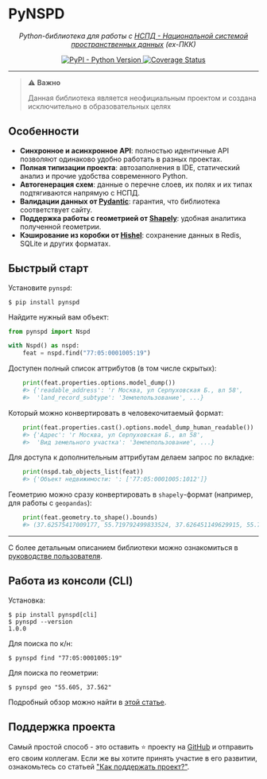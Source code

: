 # PyNSPD

<p align="center">
  <em> Python-библиотека для работы с <a href="https://nspd.gov.ru" target="_blank">НСПД - Национальной системой пространственных данных</a> (ex-ПКК)</em>
</p>
<p align="center">
  <a href="https://pypi.org/project/pynspd/" target="_blank">
      <img alt="PyPI - Python Version" src="https://img.shields.io/pypi/pyversions/pynspd">
  </a>
  <a href='https://coveralls.io/github/yazmolod/pynspd?branch=main'>
    <img src='https://coveralls.io/repos/github/yazmolod/pynspd/badge.svg?branch=main' alt='Coverage Status' />
  </a>
</p>

---

> ⚠️ **Важно**
>
> Данная библиотека является неофициальным проектом и создана исключительно в образовательных целях

## Особенности
- **Синхронное и асинхронное API**: полностью идентичные API позволяют одинаково удобно работать в разных проектах.
- **Полная типизации проекта**: автозаполнения в IDE, статический анализ и прочие удобства современного Python.
- **Автогенерация схем**: данные о перечне слоев, их полях и их типах подтягиваются напрямую с НСПД.
- **Валидации данных от [Pydantic](https://github.com/pydantic/pydantic)**: гарантия, что библиотека соответствует сайту.
- **Поддержка работы с геометрией от [Shapely](https://github.com/shapely/shapely)**: удобная аналитика полученной геометрии.
- **Кэширование из коробки от [Hishel](https://hishel.com)**: сохранение данных в Redis, SQLite и других форматах.

## Быстрый старт

Установите `pynspd`:

``` shell
$ pip install pynspd
```

Найдите нужный вам объект:

```python
from pynspd import Nspd

with Nspd() as nspd:
    feat = nspd.find("77:05:0001005:19")
```

Доступен полный список аттрибутов (в том числе скрытых):
```python
    print(feat.properties.options.model_dump())
    #> {'readable_address': 'г Москва, ул Серпуховская Б., вл 58',
    #>  'land_record_subtype': 'Землепользование', ...}
```

Который можно конвертировать в человекочитаемый формат:

```python
    print(feat.properties.cast().options.model_dump_human_readable())
    #> {'Адрес': 'г Москва, ул Серпуховская Б., вл 58',
    #>  'Вид земельного участка': 'Землепользование', ...}
```

Для доступа к дополнительным аттрибутам делаем запрос по вкладке:

```python
    print(nspd.tab_objects_list(feat))
    #> {'Объект недвижимости: ': ['77:05:0001005:1012']}
```

Геометрию можно сразу конвертировать в `shapely`-формат (например, для работы с `geopandas`):

```python
    print(feat.geometry.to_shape().bounds)
    #> (37.62575417009177, 55.719792499833524, 37.626451149629915, 55.72046606889391)
```

---

С более детальным описанием библиотеки можно ознакомиться в [руководстве пользователя](https://yazmolod.github.io/pynspd/userguide/).

## Работа из консоли (CLI)

Установка:
``` shell
$ pip install pynspd[cli]
$ pynspd --version
1.0.0
```

Для поиска по к/н:
``` shell
$ pynspd find "77:05:0001005:19"
```

Для поиска по геометрии:
``` shell
$ pynspd geo "55.605, 37.562" 
```

Подробный обзор можно найти в [этой статье](https://yazmolod.github.io/pynspd/advanced/cli/).

## Поддержка проекта

Самый простой способ - это оставить ⭐ проекту на [GitHub](https://github.com/yazmolod/pynspd) и отправить его своим коллегам. 
Если же вы хотите принять участие в его развитии, ознакомьтесь со статьей ["Как поддержать проект?"](https://yazmolod.github.io/pynspd/contributing/).